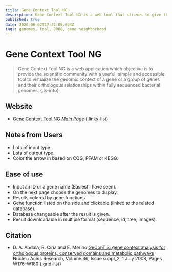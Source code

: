 ```yaml
---
title: Gene Context Tool NG
description: Gene Context Tool NG is a web tool that strives to give the scientific community a useful and accessible tool to visualize the genomic context of a gene or a group of genes and their orthologous relationships within fully sequenced bacterial genomes.
published: true
date: 2020-06-02T17:42:05.694Z
tags: genomes, tool, 2008, gene neighborhood
---
```


# Gene Context Tool NG

> Gene Context Tool NG is a web application which objective is to provide the scientific community with a useful, simple and accessible tool to visualize the genomic context of a gene or a group of genes and their orthologous relationships within fully sequenced bacterial genomes.
{.is-info}



## Website

- [Gene Context Tool NG *Main Page*](http://operons.ibt.unam.mx/gctNG/)
{.links-list}

## Notes from Users
- Lots of input type.
- Lots of output type.
- Color the arrow in based on COG, PFAM or KEGG.

## Ease of use
- Input an ID or a gene name (Easiest I have seen).
- On the next page choose the genomes to display.
- Results colored by gene functions.
- Gene function listed on the side and clickable (linked to the related database).
- Database changeable after the result is given.
- Result downloadable in multiple format (sequence, id, tree, images).

## Citation

- D. A. Abdala, R. Ciria and E. Merino [GeConT 3: gene context analysis for orthologous proteins, conserved domains and metabolic pathways](https://academic.oup.com/nar/article/36/suppl_2/W176/2507119) Nucleic Acids Research, Volume 36, Issue suppl_2, 1 July 2008, Pages W176–W180
{.grid-list}